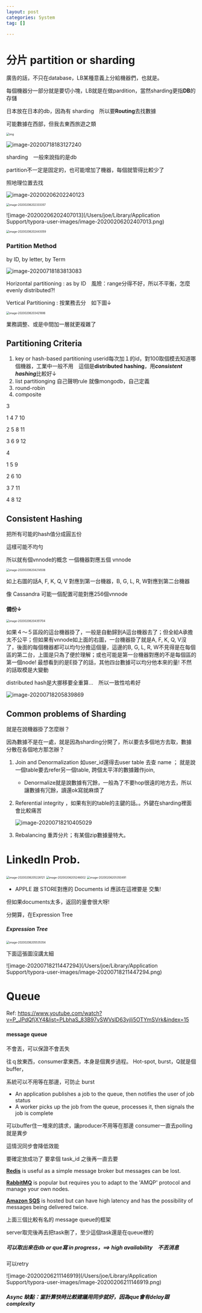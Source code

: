 ```yaml
---
layout: post
categories: System
tag: [] 

---
```


### 

# 分片 partition  or  sharding

廣告的話，不只在database，LB某種意義上分給機器們，也就是。

每個機器分一部分就是要切小塊，LB就是在做pardition，當然sharding更指**DB**的存儲

日本放在日本的db，因為有 sharding　所以要**Routing**去找數據

可能數據在西部，但我去東西旅遊之類

<img src="https://tva1.sinaimg.cn/large/006tNbRwgy1gbmy6i9wcvj30hu0k8781.jpg" alt="img" style="zoom:50%;" />



![image-20200718183127240](https://tva1.sinaimg.cn/large/007S8ZIlgy1ggvb0fupt1j30y009mgui.jpg)



sharding　一般來說指的是db　

partition不一定是固定的，也可能增加了機器，每個就管得比較少了

照地理位置去找

![image-20200206202240123](https://tva1.sinaimg.cn/large/0082zybpgy1gbn4cs9n1vj30yg0lcdit.jpg)



<img src="https://tva1.sinaimg.cn/large/006tNbRwgy1gbmy90zsmlj30tw0k0dnz.jpg" alt="image-20200206202333357" style="zoom:50%;" />

![image-20200206202407013](/Users/joe/Library/Application Support/typora-user-images/image-20200206202407013.png)

<img src="https://tva1.sinaimg.cn/large/006tNbRwgy1gbmya9oquoj30ym0jck1l.jpg" alt="image-20200206202443059" style="zoom:50%;" />





### Partition Method

by ID, by letter, by Term

![image-20200718183813083](https://tva1.sinaimg.cn/large/007S8ZIlgy1ggvb7hzfyaj30zk0kowqn.jpg)

Horizontal partitioning : as by ID　風險：range分得不好，所以不平衡，怎麼evenly distributed?!

Vertical Partitioning : 按業務去分　如下圖↓

<img src="https://tva1.sinaimg.cn/large/006tNbRwgy1gbmyk67nx2j30kw0mwjyj.jpg" alt="image-20200206203421886" style="zoom:50%;" /> 

業務調整、或是中間加一層就更複雜了



## Partitioning Criteria

1. key or hash-based partitioning 
   userid每次加１的id，對100取個模去知道哪個機器，工業中一般不用　這個是**distributed hashing**，用***consistent hashing***比較好↓
2. list partitionging 自己聲明rule 就像mongodb，自己定義
3. round-robin
4. composite

3

1 4 7 10

2 5 8 11

3 6 9 12



4

1 5 9  

2 6 10

3 7 11

4 8 12



## Consistent Hashing

把所有可能的hash值分成圓五份 

這樣可能不均勻

所以就有個vnnode的概念 一個機器對應五個 vnnode

<img src="/Users/joe/Library/Application Support/typora-user-images/image-20200206204214506.png" alt="image-20200206204214506" style="zoom:50%;" />

如上右圖的話A, F, K, Q, V 對應到第一台機器，B, G, L, R, W對應到第二台機器

像 Cassandra 可能一個配置可能對應256個vnnode

#### 備份↓

<img src="/Users/joe/Library/Application Support/typora-user-images/image-20200206204351704.png" alt="image-20200206204351704" style="zoom:50%;" />

如果４～５區段的這台機器掛了，一般是自動歸到A這台機器去了；但全給A承擔太不公平；但如果有vnnode如上面的右圖，一台機器掛了就是A, F, K, Q, V沒了，後面的每個機器都可以均勻分擔這個量，這邊的B, G, L, R, W不見得是在每個區的第二台，上圖是只為了便於理解；或也可能是第一台機器對應的不是每個區的第一個node! 最想看到的是E掛了的話，其他四台數據可以均分他本來的量! 不然的話取模是大變動

distributed hash是大挪移要全重算…　所以一致性哈希好

![image-20200718205839869](https://tva1.sinaimg.cn/large/007S8ZIlgy1ggvf9mfexmj30zm0hwk25.jpg)



## Common problems of Sharding

就是在說機器掛了怎麼辦？

因為數據不是在一處，就是因為sharding分開了，所以要去多個地方去取，數據分散在各個地方那怎辦？

1. Join and Denormalization 如user_id還得去user table 去查 name ；
   就是說一個table要去refer另一個table, 跨個太平洋的數據難作join, 
   
   - Denormalize就是說數據有冗餘，一般為了不要hop很遠的地方去，所以讓數據有冗餘，讀還ok寫就麻煩了
   
2. Referential integrity ，如果有別的table的主鍵的話。。外鍵在sharding裡面會比較痛苦

   ![image-20200718210405029](https://tva1.sinaimg.cn/large/007S8ZIlgy1ggvff8w0puj30ys02sgnd.jpg)

3. Rebalancing 重弄分片；有某個zip數據量特大。



# LinkedIn Prob.

<img src="/Users/joe/Library/Application Support/typora-user-images/image-20200206205226121.png" alt="image-20200206205226121" style="zoom:50%;" />

<img src="https://tva1.sinaimg.cn/large/006tNbRwgy1gbmz3ewua8j30x40jqn9w.jpg" alt="image-20200206205246002" style="zoom:50%;" />

<img src="/Users/joe/Library/Application Support/typora-user-images/image-20200206205350491.png" alt="image-20200206205350491" style="zoom:50%;" />

- APPLE 跟 STORE對應的 Documents id 應該在這裡要是 交集!



但如果documents太多，返回的量會很大呀!

分開算，在Expression Tree

##### Expression Tree

<img src="/Users/joe/Library/Application Support/typora-user-images/image-20200206205535354.png" alt="image-20200206205535354" style="zoom:50%;" />

下面這張圖沒講太細

![image-20200718211447294](/Users/joe/Library/Application Support/typora-user-images/image-20200718211447294.png)

# Queue

Ref: https://www.youtube.com/watch?v=P_JPdQfjXY4&list=PLbhaS_83B97vSWVslD63vjIi5OTYmSVrk&index=15

#### message queue　

不會丟，可以保證不會丟失

往ｑ放東西，consumer拿東西，本身是個異步過程。 Hot-spot, burst，Q就是個buffer，

系統可以不用等在那邊，可防止 burst

- An application publishes a job to the queue, then notifies the user of job status
- A worker picks up the job from the queue, processes it, then signals the job is complete

可以buffer住一堆來的請求，讓producer不用等在那邊
consumer一直去polling　就是異步

這情況同步會降低效能 

要確定放成功了 要拿個 task_id 之後再一直去要

**[Redis](https://redis.io/)** is useful as a simple message broker but messages can be lost.

**[RabbitMQ](https://www.rabbitmq.com/)** is popular but requires you to adapt to the 'AMQP' protocol and manage your own nodes.

**[Amazon SQS](https://aws.amazon.com/sqs/)** is hosted but can have high latency and has the possibility of messages being delivered twice.

上面三個比較有名的 message queue的框架

 server取完後再去把task刪了，至少這個task還是在queue裡的 

##### 可以取出來在db or que寫 in progress，==> high availability　不丟消息

可以retry



![image-20200206211146919](/Users/joe/Library/Application Support/typora-user-images/image-20200206211146919.png)



##### Async 缺點：當計算快時比較建議用同步就好，因為que會有delay跟complexity